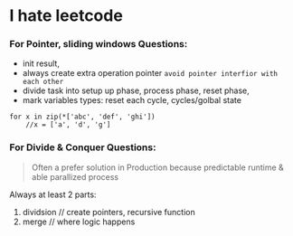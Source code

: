 # I hate leetcode

### For Pointer, sliding windows Questions:

- init result,
- always create extra operation pointer `avoid pointer interfior with  each other`
- divide task into setup up phase, process phase, reset phase,
- mark variables types: reset each cycle, cycles/golbal state


```
for x in zip(*['abc', 'def', 'ghi'])
    //x = ['a', 'd', 'g']
```

### For Divide & Conquer Questions:
> Often a prefer solution in Production because predictable runtime & able parallized process

Always at least 2 parts:
1. dividsion // create pointers, recursive function
2. merge // where logic happens

